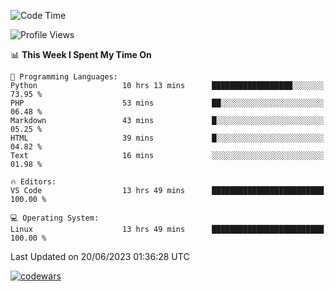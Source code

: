 <!--START_SECTION:waka-->
![Code Time](http://img.shields.io/badge/Code%20Time-197%20hrs%2012%20mins-blue)

![Profile Views](http://img.shields.io/badge/Profile%20Views-87-blue)

📊 **This Week I Spent My Time On** 

```text
💬 Programming Languages: 
Python                   10 hrs 13 mins      ██████████████████░░░░░░░   73.95 % 
PHP                      53 mins             ██░░░░░░░░░░░░░░░░░░░░░░░   06.48 % 
Markdown                 43 mins             █░░░░░░░░░░░░░░░░░░░░░░░░   05.25 % 
HTML                     39 mins             █░░░░░░░░░░░░░░░░░░░░░░░░   04.82 % 
Text                     16 mins             ░░░░░░░░░░░░░░░░░░░░░░░░░   01.98 % 

🔥 Editors: 
VS Code                  13 hrs 49 mins      █████████████████████████   100.00 % 

💻 Operating System: 
Linux                    13 hrs 49 mins      █████████████████████████   100.00 % 
```


 Last Updated on 20/06/2023 01:36:28 UTC
<!--END_SECTION:waka-->
[![codewars](https://www.codewars.com/users/Delitel/badges/large)](https://www.codewars.com/users/Delitel)   
